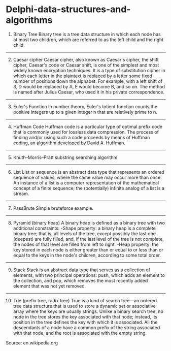 # Delphi-data-structures-and-algorithms
1. Binary Tree
   Binary tree is a tree data structure in which each node has at most two children, which are referred to as the left child and the        right child.
--------------------------------------
2. Caesar cipher
   Caesar cipher, also known as Caesar's cipher, the shift cipher, Caesar's code or Caesar shift, is one of the simplest and most widely    known encryption techniques. It is a type of substitution cipher in which each letter in the plaintext is replaced by a letter some      fixed number of positions down the alphabet. For example, with a left shift of 3, D would be replaced by A, E would become B, and so    on. The method is named after Julius Caesar, who used it in his private correspondence.
--------------------------------------
3. Euler's Function
   In number theory, Euler's totient function counts the positive integers up to a given integer n that are relatively prime to n.
--------------------------------------
4. Huffman Code 
   Huffman code is a particular type of optimal prefix code that is commonly used for lossless data compression. The process of finding      and/or using such a code proceeds by means of Huffman coding, an algorithm developed by David A. Huffman.
--------------------------------------
5. Knuth–Morris–Pratt substring searching algorithm
--------------------------------------
6. List
   List or sequence is an abstract data type that represents an ordered sequence of values, where the same value may occur more than once.    An instance of a list is a computer representation of the mathematical concept of a finite sequence; the (potentially) infinite analog    of a list is a stream.
--------------------------------------
7. PassBrute
   Simple bruteforce example.
--------------------------------------
8. Pyramid (binary heap)
   A binary heap is defined as a binary tree with two additional constraints:
   -Shape property: a binary heap is a complete binary tree; that is, all levels of the tree, except possibly the last one (deepest) are     fully filled, and, if the last level of the tree is not complete, the nodes of that level are filled from left to right.
   -Heap property: the key stored in each node is either greater than or equal to or less than or equal to the keys in the node's           children, according to some total order.
--------------------------------------
9. Stack
   Stack is an abstract data type that serves as a collection of elements, with two principal operations: push, which adds an element to    the collection, and pop, which removes the most recently added element that was not yet removed.
--------------------------------------
10. Trie (prefix tree, radix tree)
    True is a kind of search tree—an ordered tree data structure that is used to store a dynamic set or associative array where the keys     are usually strings. Unlike a binary search tree, no node in the tree stores the key associated with that node; instead, its             position in the tree defines the key with which it is associated. All the descendants of a node have a common prefix of the string       associated with that node, and the root is associated with the empty string.
    
   Source: en.wikipedia.org
